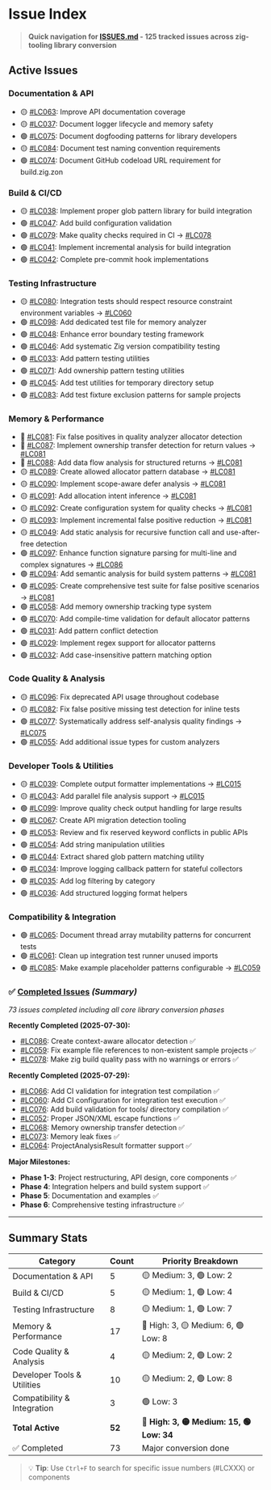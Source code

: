 # Issue Index

> **Quick navigation for [ISSUES.md](ISSUES.md) - 125 tracked issues across zig-tooling library conversion**

## Active Issues

### Documentation & API
- 🟡 [#LC063](ISSUES.md#L9): Improve API documentation coverage
- 🟡 [#LC037](ISSUES.md#L212): Document logger lifecycle and memory safety
- 🟢 [#LC075](ISSUES.md#L84): Document dogfooding patterns for library developers
- 🟡 [#LC084](ISSUES.md#L774): Document test naming convention requirements
- 🟢 [#LC074](ISSUES.md#L506): Document GitHub codeload URL requirement for build.zig.zon

### Build & CI/CD
- 🟡 [#LC038](ISSUES.md#L66): Implement proper glob pattern library for build integration
- 🟢 [#LC047](ISSUES.md#L285): Add build configuration validation
- 🟢 [#LC079](ISSUES.md#L326): Make quality checks required in CI → [#LC078](00_completed_issues.md#L30)
- 🟢 [#LC041](ISSUES.md#L656): Implement incremental analysis for build integration
- 🟢 [#LC042](ISSUES.md#L674): Complete pre-commit hook implementations

### Testing Infrastructure
- 🟡 [#LC080](ISSUES.md#L533): Integration tests should respect resource constraint environment variables → [#LC060](00_completed_issues.md#L787)
- 🟢 [#LC098](ISSUES.md#L1040): Add dedicated test file for memory analyzer
- 🟢 [#LC048](ISSUES.md#L348): Enhance error boundary testing framework
- 🟢 [#LC046](ISSUES.md#L428): Add systematic Zig version compatibility testing
- 🟢 [#LC033](ISSUES.md#L686): Add pattern testing utilities
- 🟢 [#LC071](ISSUES.md#L705): Add ownership pattern testing utilities
- 🟢 [#LC045](ISSUES.md#L799): Add test utilities for temporary directory setup
- 🟢 [#LC083](ISSUES.md#L917): Add test fixture exclusion patterns for sample projects

### Memory & Performance
- 🔴 [#LC081](ISSUES.md#L489): Fix false positives in quality analyzer allocator detection
- 🔴 [#LC087](ISSUES.md#L143): Implement ownership transfer detection for return values → [#LC081](ISSUES.md#L489)
- 🔴 [#LC088](ISSUES.md#L161): Add data flow analysis for structured returns → [#LC081](ISSUES.md#L489)
- 🟡 [#LC089](ISSUES.md#L179): Create allowed allocator pattern database → [#LC081](ISSUES.md#L489)
- 🟡 [#LC090](ISSUES.md#L197): Implement scope-aware defer analysis → [#LC081](ISSUES.md#L489)
- 🟡 [#LC091](ISSUES.md#L215): Add allocation intent inference → [#LC081](ISSUES.md#L489)
- 🟡 [#LC092](ISSUES.md#L233): Create configuration system for quality checks → [#LC081](ISSUES.md#L489)
- 🟡 [#LC093](ISSUES.md#L251): Implement incremental false positive reduction → [#LC081](ISSUES.md#L489)
- 🟡 [#LC049](ISSUES.md#L305): Add static analysis for recursive function call and use-after-free detection
- 🟢 [#LC097](ISSUES.md#L1016): Enhance function signature parsing for multi-line and complex signatures → [#LC086](00_completed_issues.md#L5)
- 🟢 [#LC094](ISSUES.md#L269): Add semantic analysis for build system patterns → [#LC081](ISSUES.md#L489)
- 🟢 [#LC095](ISSUES.md#L287): Create comprehensive test suite for false positive scenarios → [#LC081](ISSUES.md#L489)
- 🟢 [#LC058](ISSUES.md#L407): Add memory ownership tracking type system
- 🟢 [#LC070](ISSUES.md#L122): Add compile-time validation for default allocator patterns
- 🟢 [#LC031](ISSUES.md#L685): Add pattern conflict detection
- 🟢 [#LC029](ISSUES.md#L723): Implement regex support for allocator patterns
- 🟢 [#LC032](ISSUES.md#L742): Add case-insensitive pattern matching option

### Code Quality & Analysis
- 🟡 [#LC096](ISSUES.md#L998): Fix deprecated API usage throughout codebase
- 🟡 [#LC082](ISSUES.md#L896): Fix false positive missing test detection for inline tests
- 🟢 [#LC077](ISSUES.md#L103): Systematically address self-analysis quality findings → [#LC075](ISSUES.md#L84)
- 🟢 [#LC055](ISSUES.md#L589): Add additional issue types for custom analyzers

### Developer Tools & Utilities
- 🟡 [#LC039](ISSUES.md#L28): Complete output formatter implementations → [#LC015](00_completed_issues.md#L227)
- 🟡 [#LC043](ISSUES.md#L46): Add parallel file analysis support → [#LC015](00_completed_issues.md#L227)
- 🟢 [#LC099](ISSUES.md#L1072): Improve quality check output handling for large results
- 🟢 [#LC067](ISSUES.md#L466): Create API migration detection tooling
- 🟢 [#LC053](ISSUES.md#L550): Review and fix reserved keyword conflicts in public APIs
- 🟢 [#LC054](ISSUES.md#L569): Add string manipulation utilities
- 🟢 [#LC044](ISSUES.md#L781): Extract shared glob pattern matching utility
- 🟢 [#LC034](ISSUES.md#L854): Improve logging callback pattern for stateful collectors
- 🟢 [#LC035](ISSUES.md#L873): Add log filtering by category
- 🟢 [#LC036](ISSUES.md#L893): Add structured logging format helpers

### Compatibility & Integration
- 🟢 [#LC065](ISSUES.md#L619): Document thread array mutability patterns for concurrent tests
- 🟢 [#LC061](ISSUES.md#L638): Clean up integration test runner unused imports
- 🟢 [#LC085](ISSUES.md#L954): Make example placeholder patterns configurable → [#LC059](00_completed_issues.md#L34)

### ✅ [Completed Issues](00_completed_issues.md) *(Summary)*
*73 issues completed including all core library conversion phases*

**Recently Completed (2025-07-30):**
- [#LC086](00_completed_issues.md#L5): Create context-aware allocator detection ✅
- [#LC059](00_completed_issues.md#L34): Fix example file references to non-existent sample projects ✅
- [#LC078](00_completed_issues.md#L59): Make zig build quality pass with no warnings or errors ✅

**Recently Completed (2025-07-29):**
- [#LC066](00_completed_issues.md#L25): Add CI validation for integration test compilation ✅
- [#LC060](00_completed_issues.md#L762): Add CI configuration for integration test execution ✅
- [#LC076](00_completed_issues.md#L31): Add build validation for tools/ directory compilation ✅
- [#LC052](00_completed_issues.md#L51): Proper JSON/XML escape functions ✅
- [#LC068](00_completed_issues.md#L72): Memory ownership transfer detection ✅  
- [#LC073](00_completed_issues.md#L174): Memory leak fixes ✅
- [#LC064](00_completed_issues.md#L720): ProjectAnalysisResult formatter support ✅

**Major Milestones:**
- **Phase 1-3**: Project restructuring, API design, core components ✅
- **Phase 4**: Integration helpers and build system support ✅
- **Phase 5**: Documentation and examples ✅
- **Phase 6**: Comprehensive testing infrastructure ✅

---

## Summary Stats

| Category | Count | Priority Breakdown |
|----------|-------|-------------------|
| Documentation & API | 5 | 🟡 Medium: 3, 🟢 Low: 2 |
| Build & CI/CD | 5 | 🟡 Medium: 1, 🟢 Low: 4 |
| Testing Infrastructure | 8 | 🟡 Medium: 1, 🟢 Low: 7 |
| Memory & Performance | 17 | 🔴 High: 3, 🟡 Medium: 6, 🟢 Low: 8 |
| Code Quality & Analysis | 4 | 🟡 Medium: 2, 🟢 Low: 2 |
| Developer Tools & Utilities | 10 | 🟡 Medium: 2, 🟢 Low: 8 |
| Compatibility & Integration | 3 | 🟢 Low: 3 |
| **Total Active** | **52** | **🔴 High: 3, 🟡 Medium: 15, 🟢 Low: 34** |
| ✅ Completed | 73 | Major conversion done |

> 💡 **Tip**: Use `Ctrl+F` to search for specific issue numbers (#LCXXX) or components